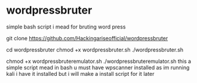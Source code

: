 # wordpressbruter
simple bash script i mead for bruting word press

 git clone https://github.com/Hackingariseofficial/wordpressbruter
 
 cd wordpressbruter
 chmod +x wordpressbruter.sh
 ./wordpressbruter.sh
 
 chmod +x wordpressbruteremulator.sh
 ./wordpressbruteremulator.sh
 this a simple script mead in bash 
 u must have wpscanner installed as im running kali i have it installed but i will make a install script for it later 
 

